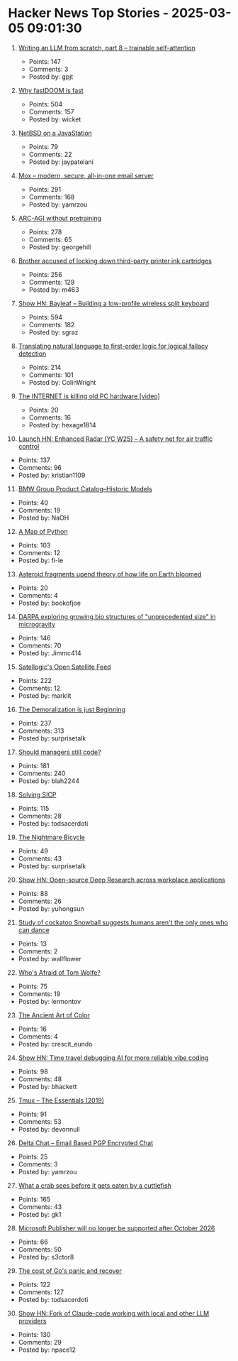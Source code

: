 # Hacker News Top Stories - 2025-03-05 09:01:30

1. [Writing an LLM from scratch, part 8 – trainable self-attention](https://www.gilesthomas.com/2025/03/llm-from-scratch-8-trainable-self-attention)
   - Points: 147
   - Comments: 3
   - Posted by: gpjt

2. [Why fastDOOM is fast](https://fabiensanglard.net/fastdoom/index.html)
   - Points: 504
   - Comments: 157
   - Posted by: wicket

3. [NetBSD on a JavaStation](https://fatsquirrel.org/oldfartsalmanac/netbsd-on-a-javastation/)
   - Points: 79
   - Comments: 22
   - Posted by: jaypatelani

4. [Mox – modern, secure, all-in-one email server](https://www.xmox.nl/)
   - Points: 291
   - Comments: 168
   - Posted by: yamrzou

5. [ARC-AGI without pretraining](https://iliao2345.github.io/blog_posts/arc_agi_without_pretraining/arc_agi_without_pretraining.html)
   - Points: 278
   - Comments: 65
   - Posted by: georgehill

6. [Brother accused of locking down third-party printer ink cartridges](https://www.tomshardware.com/peripherals/printers/brother-accused-of-locking-down-third-party-printer-ink-cartridges-via-firmware-updates-removing-older-firmware-versions-from-support-portals)
   - Points: 256
   - Comments: 129
   - Posted by: m463

7. [Show HN: Bayleaf – Building a low-profile wireless split keyboard](https://www.graz.io/articles/bayleaf-wireless-keyboard)
   - Points: 594
   - Comments: 182
   - Posted by: sgraz

8. [Translating natural language to first-order logic for logical fallacy detection](https://arxiv.org/abs/2405.02318)
   - Points: 214
   - Comments: 101
   - Posted by: ColinWright

9. [The INTERNET is killing old PC hardware [video]](https://www.youtube.com/watch?v=TE_ePuGAvPM)
   - Points: 20
   - Comments: 16
   - Posted by: hexage1814

10. [Launch HN: Enhanced Radar (YC W25) – A safety net for air traffic control](undefined)
   - Points: 137
   - Comments: 96
   - Posted by: kristian1109

11. [BMW Group Product Catalog–Historic Models](https://www.bmwgroup-classic.com/en/history/historic-modeloverview-bmw.html)
   - Points: 40
   - Comments: 19
   - Posted by: NaOH

12. [A Map of Python](https://fi-le.net/pypi/)
   - Points: 103
   - Comments: 12
   - Posted by: fi-le

13. [Asteroid fragments upend theory of how life on Earth bloomed](https://www.nature.com/articles/d41586-025-00264-3)
   - Points: 20
   - Comments: 4
   - Posted by: bookofjoe

14. [DARPA exploring growing bio structures of "unprecedented size" in microgravity](https://sam.gov/opp/426e5868fcf74dd4ada3768b00b09234/view)
   - Points: 146
   - Comments: 70
   - Posted by: Jimmc414

15. [Satellogic's Open Satellite Feed](https://tech.marksblogg.com/satellogic-open-data-feed.html)
   - Points: 222
   - Comments: 12
   - Posted by: marklit

16. [The Demoralization is just Beginning](https://geohot.github.io//blog/jekyll/update/2025/03/03/demoralization-is-just-beginning.html)
   - Points: 237
   - Comments: 313
   - Posted by: surprisetalk

17. [Should managers still code?](https://theengineeringmanager.substack.com/p/should-managers-still-code)
   - Points: 181
   - Comments: 240
   - Posted by: blah2244

18. [Solving SICP](https://lockywolf.wordpress.com/2021/02/08/solving-sicp/)
   - Points: 115
   - Comments: 28
   - Posted by: todsacerdoti

19. [The Nightmare Bicycle](https://www.geoffreylitt.com/2025/03/03/the-nightmare-bicycle.html)
   - Points: 49
   - Comments: 43
   - Posted by: surprisetalk

20. [Show HN: Open-source Deep Research across workplace applications](https://github.com/onyx-dot-app/onyx)
   - Points: 88
   - Comments: 26
   - Posted by: yuhongsun

21. [Study of cockatoo Snowball suggests humans aren't the only ones who can dance](https://news.harvard.edu/gazette/story/2019/07/study-of-snowball-the-cockatoo-suggests-humans-arent-the-only-ones-who-can-dance/)
   - Points: 13
   - Comments: 2
   - Posted by: wallflower

22. [Who's Afraid of Tom Wolfe?](https://commonreader.wustl.edu/c/whos-afraid-of-tom-wolfe/)
   - Points: 75
   - Comments: 19
   - Posted by: lermontov

23. [The Ancient Art of Color](https://worldhistory.substack.com/p/the-ancient-art-of-color)
   - Points: 16
   - Comments: 4
   - Posted by: crescit_eundo

24. [Show HN: Time travel debugging AI for more reliable vibe coding](https://nut.new)
   - Points: 98
   - Comments: 48
   - Posted by: bhackett

25. [Tmux – The Essentials (2019)](https://davidwinter.dev/2019/03/14/tmux-the-essentials)
   - Points: 91
   - Comments: 53
   - Posted by: devonnull

26. [Delta Chat – Email Based PGP Encrypted Chat](https://delta.chat/)
   - Points: 25
   - Comments: 3
   - Posted by: yamrzou

27. [What a crab sees before it gets eaten by a cuttlefish](https://www.nytimes.com/2025/03/03/science/cuttlefish-camouflage-huting-crabs.html)
   - Points: 165
   - Comments: 43
   - Posted by: gk1

28. [Microsoft Publisher will no longer be supported after October 2026](https://support.microsoft.com/en-gb/office/microsoft-publisher-will-no-longer-be-supported-after-october-2026-ee6302a2-4bc7-4841-babf-8e9be3acbfd7)
   - Points: 66
   - Comments: 50
   - Posted by: s3ctor8

29. [The cost of Go's panic and recover](https://jub0bs.com/posts/2025-02-28-cost-of-panic-recover/)
   - Points: 122
   - Comments: 127
   - Posted by: todsacerdoti

30. [Show HN: Fork of Claude-code working with local and other LLM providers](https://github.com/dnakov/anon-kode)
   - Points: 130
   - Comments: 29
   - Posted by: npace12

